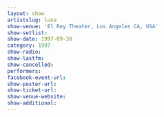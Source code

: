 ```yaml
---
layout: show
artistslug: luna
show-venue: 'El Rey Theater, Los Angeles CA, USA'
show-setlist: 
show-date: 1997-09-30
category: 1997
show-radio: 
show-lastfm: 
show-cancelled: 
performers: 
facebook-event-url: 
show-poster-url: 
show-ticket-url: 
show-venue-website: 
show-additional: 
---
```


